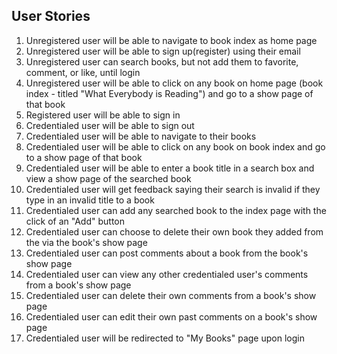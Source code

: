## User Stories

1. Unregistered user will be able to navigate to book index as home page
2. Unregistered user will be able to sign up(register) using their email
3. Unregistered user can search books, but not add them to favorite, comment, or like, until login
4. Unregistered user will be able to click on any book on home page (book index - titled "What Everybody is Reading") and go to a show page of that book
5. Registered user will be able to sign in
6. Credentialed user will be able to sign out
7. Credentialed user will be able to navigate to their books
8. Credentialed user will be able to click on any book on book index and go to a show page of that book
9. Credentialed user will be able to enter a book title in a search box and view a show page of the searched book
10. Credentialed user will get feedback saying their search is invalid if they type in an invalid title to a book
11. Credentialed user can add any searched book to the index page with the click of an "Add" button
12. Credentialed user can choose to delete their own book they added from the via the book's show page
13. Credentialed user can post comments about a book from the book's show page
14. Credentialed user can view any other credentialed user's comments from a book's show page
15. Credentialed user can delete their own comments from a book's show page
16. Credentialed user can edit their own past comments on a book's show page
17. Credentialed user will be redirected to "My Books" page upon login